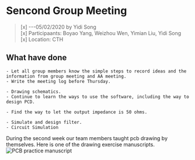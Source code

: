# Sencond Group Meeting
>[x] ---05/02/2020 by Yidi Song   
>[x] Participaants: Boyao Yang, Weizhou Wen, Yimian Liu, Yidi Song   
>[x] Location: CTH


## What have done     
    - Let all group members know the simple steps to record ideas and the information from group meeting and AA meeting.     
    - Write the meeting log before Thursday.   
  
    - Drawing schematics.    
    - Continue to learn the ways to use the software, including the way to design PCD.   
   
    - Find the way to let the output impedance is 50 ohms.   

    - Simulate and design filter.
    - Circuit Simulation    
   
During the second week our team members taught pcb drawing by themselves. Here is one of the drawing exercise manuscripts.  
![PCB practice manuscript](img/WechatIMG93.png)
